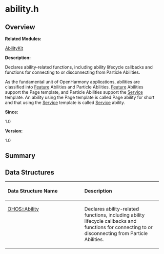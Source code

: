 # ability.h<a name="EN-US_TOPIC_0000001055198088"></a>

## **Overview**<a name="section1611852478084828"></a>

**Related Modules:**

[AbilityKit](abilitykit.md)

**Description:**

Declares ability-related functions, including ability lifecycle callbacks and functions for connecting to or disconnecting from Particle Abilities. 

As the fundamental unit of OpenHarmony applications, abilities are classified into  [Feature](feature.md)  Abilities and Particle Abilities.  [Feature](feature.md)  Abilities support the Page template, and Particle Abilities support the  [Service](service.md)  template. An ability using the Page template is called Page ability for short and that using the  [Service](service.md)  template is called  [Service](service.md)  ability.

**Since:**

1.0

**Version:**

1.0

## **Summary**<a name="section693820188084828"></a>

## Data Structures<a name="nested-classes"></a>

<a name="table1063757588084828"></a>
<table><thead align="left"><tr id="row530125352084828"><th class="cellrowborder" valign="top" width="50%" id="mcps1.1.3.1.1"><p id="p631663728084828"><a name="p631663728084828"></a><a name="p631663728084828"></a>Data Structure Name</p>
</th>
<th class="cellrowborder" valign="top" width="50%" id="mcps1.1.3.1.2"><p id="p1572749479084828"><a name="p1572749479084828"></a><a name="p1572749479084828"></a>Description</p>
</th>
</tr>
</thead>
<tbody><tr id="row1718476858084828"><td class="cellrowborder" valign="top" width="50%" headers="mcps1.1.3.1.1 "><p id="p1763724681084828"><a name="p1763724681084828"></a><a name="p1763724681084828"></a><a href="ohos-ability.md">OHOS::Ability</a></p>
</td>
<td class="cellrowborder" valign="top" width="50%" headers="mcps1.1.3.1.2 "><p id="p267436784084828"><a name="p267436784084828"></a><a name="p267436784084828"></a>Declares ability-related functions, including ability lifecycle callbacks and functions for connecting to or disconnecting from Particle Abilities. </p>
</td>
</tr>
</tbody>
</table>

